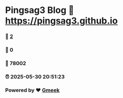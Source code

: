# Pingsag3 Blog :link: https://pingsag3.github.io 
### :page_facing_up: [2](https://pingsag3.github.io/tag.html) 
### :speech_balloon: 0 
### :hibiscus: 78002 
### :alarm_clock: 2025-05-30 20:51:23 
### Powered by :heart: [Gmeek](https://github.com/Meekdai/Gmeek)
